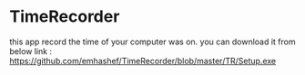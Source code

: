 # TimeRecorder
this app record the time of your computer was on.
you can download it from below link :
https://github.com/emhashef/TimeRecorder/blob/master/TR/Setup.exe

